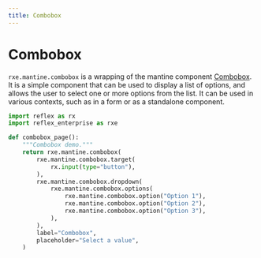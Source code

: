 ```yaml
---
title: Combobox
---
```



# Combobox

`rxe.mantine.combobox` is a wrapping of the mantine component [Combobox](https://mantine.dev/core/combobox/). It is a simple component that can be used to display a list of options, and allows the user to select one or more options from the list. It can be used in various contexts, such as in a form or as a standalone component.

```python
import reflex as rx
import reflex_enterprise as rxe

def combobox_page():
    """Combobox demo."""
    return rxe.mantine.combobox(
        rxe.mantine.combobox.target(
            rx.input(type="button"),
        ),
        rxe.mantine.combobox.dropdown(
            rxe.mantine.combobox.options(
                rxe.mantine.combobox.option("Option 1"),
                rxe.mantine.combobox.option("Option 2"),
                rxe.mantine.combobox.option("Option 3"),
            ),
        ),
        label="Combobox",
        placeholder="Select a value",
    )
```

